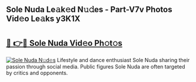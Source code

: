 ## Sole Nuda Le𝚊k𝚎d N𝚞𝚍es - Part-V7v Photos Vid𝚎o Le𝚊ks y3K1X

# <h2><a href="http://fbed049.evod.top/?m=Sole+Nuda">🔗 👉🔴 Sole Nuda Vid𝚎o Ph𝚘t𝚘s</a></h2>

[![Sole Nuda N𝚞d𝚎s](https://i.imgur.com/8V9OHl7.gif)](http://fbed049.evod.top/?m=Sole+Nuda)
Lifestyle and dance enthusiast Sole Nuda sharing their passion through social media. Public figures Sole Nuda are often targeted by critics and opponents. 
